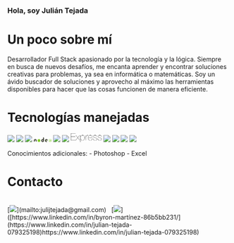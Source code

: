 ### Hola, soy Julián Tejada

# Un poco sobre mí
Desarrollador Full Stack apasionado por la tecnología y la lógica. Siempre en busca de nuevos desafíos, me encanta aprender y encontrar soluciones creativas para problemas, ya sea en informática o matemáticas. Soy un ávido buscador de soluciones y aprovecho al máximo las herramientas disponibles para hacer que las cosas funcionen de manera eficiente.


# Tecnologías manejadas
<p float="left">
  <img src="https://github.com/gilbarbara/logos/blob/main/logos/html-5.svg" width="40" />
  <img src="https://github.com/gilbarbara/logos/blob/main/logos/css-3.svg" width="40" /> 
  <img src="https://github.com/gilbarbara/logos/blob/main/logos/javascript.svg" width="40" />
  <img src="https://github.com/gilbarbara/logos/blob/main/logos/nodejs.svg" width="40" />
  <img src="https://github.com/gilbarbara/logos/blob/main/logos/react.svg" width="40" />
  <img src="https://github.com/gilbarbara/logos/blob/main/logos/redux.svg" width="40" />
  <img src="https://github.com/gilbarbara/logos/blob/main/logos/express.svg" width="70" />
  <img src="https://github.com/gilbarbara/logos/blob/main/logos/postgresql.svg" width="40" />
  <img src="https://github.com/gilbarbara/logos/blob/main/logos/sequelize.svg" width="40" />
  <img src="https://github.com/gilbarbara/logos/blob/main/logos/git.svg" width="80" />
  <img src="https://github.com/gilbarbara/logos/blob/main/logos/tailwindcss.svg" width="80" />

</p>
Conocimientos adicionales:
- Photoshop
- Excel

# Contacto
<br />
[<img src="https://github.com/gilbarbara/logos/blob/main/logos/google-gmail.svg" width="30" />](mailto:julijtejada@gmail.com) &nbsp;
[<img src="https://github.com/gilbarbara/logos/blob/main/logos/linkedin.svg" width="60" />]([https://www.linkedin.com/in/byron-martínez-86b5bb231/](https://www.linkedin.com/in/julian-tejada-079325198)https://www.linkedin.com/in/julian-tejada-079325198)
<br />
